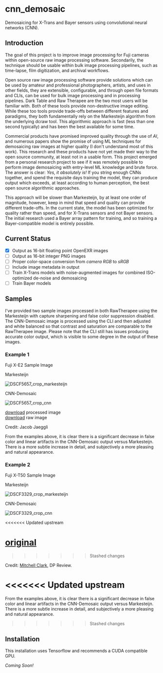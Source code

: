 # cnn_demosaic

Demosaicing for X-Trans and Bayer sensors using convolutional neural networks (CNN).

## Introduction

The goal of this project is to improve image processing for Fuji cameras within open-source raw image processing software. Secondarily, the technique should be usable within bulk image processing pipelines, such as time-lapse, film digitization, and archival workflows.

Open source raw image processing software provide solutions which can be used by amateur and professional photographers, artists, and uses in other fields, they are extensible, configurable, and through open file formats and CLIs, can be used for bulk image processing and in processing pipelines. Dark Table and Raw Therapee are the two most users will be familiar with. Both of these tools provide non-destructive image editing. While these too tools provide trade-offs between different features and paradigms, they both fundamentally rely on the Markesteijn algorithm from the underlying dcraw tool. This algorithmic approach is fast (less than one second typically) and has been the best available for some time.

Commercial products have promised improved quality through the use of *AI*, and numerous papers show the promise of using ML techniques for demosaicing raw images at higher quality (I don't understand most of this work). This research and these products have not yet made their way to the open source community, at least not in a usable form. This project emerged from a personal research project to see if it was remotely possible to perform image demosaicing with entry-level ML knowledge and brute force. The answer is clear: *Yes, it absolutely is!* If you string enough CNNs together, and spend the requisite days training the model, they can produce output which exceeds, at least according to human perception, the best open source algorithmic approaches.

This approach will be slower than Markesteijn, by at least one order of magnitude, however, keep in mind that speed and quality can provide different trade-offs. In the current state, the model has been optimized for quality rather than speed, and for X-Trans sensors and not Bayer sensors. The initial research used a Bayer array pattern for training, and so training a Bayer-compatible model is entirely possible.

## Current Status

- [x] Output as 16-bit floating point OpenEXR images
- [ ] Output as 16-bit integer PNG images
- [ ] Proper color-space conversion from *camera RGB* to *sRGB*
- [ ] Include image metadata in output
- [ ] Train X-Trans models with noise-augmented images for combined ISO-optimized de-noise and demosaicing
- [ ] Train Bayer models

## Samples

I've provided two sample images processed in both RawTherapee using the Markesteijn with capture sharpening and false color suppression disabled. The CNN-Demosaic image is processed using the CLI and then adjusted and white balanced so that contrast and saturation are comparable to the RawTherapee image. Please note that the CLI still has issues producing accurate color output, which is visible to some degree in the output of these images.

### Example 1

Fuji X-E2 Sample Image

Markesteijn

![DSCF5657_crop_markesteijn](./assets/DSCF5657_crop_markesteijn.png)

CNN-Demosaic

![DSCF5657_crop_cnn](./assets/DSCF5657_crop_cnn.png)

[download](https://github.com/jjaeggli/cnn_demosaic/raw/refs/heads/main/assets/DSCF5657.exr) processed image  
[download](https://github.com/jjaeggli/cnn_demosaic/raw/refs/heads/main/assets/DSCF5657.raf) raw image

Credit: Jacob Jaeggli

From the examples above, it is clear there is a significant decrease in false color and linear artifacts in the CNN-Demosaic output versus Markesteijn. There is a more subtle increase in detail, and subjectively a more pleasing and natural appearance. 

### Example 2

Fuji X-T50 Sample Image

Markesteijn

![DSCF3329_crop_markesteijn](./assets/DSCF3329_crop_markesteijn.png)

CNN-Demosaic

![DSCF3329_crop_cnn](./assets/DSCF3329_crop_cnn.png)

<<<<<<< Updated upstream
<!-- [download] processed image  -->
[original](https://www.dpreview.com/sample-galleries/1737607092/fujifilm-x-t50-sample-gallery/8125134799)
=======
<!-- [download](./assets/DSCF5657.exr) processed image
[download](./assets/DSCF5657.RAF) original -->
>>>>>>> Stashed changes

Credit: [Mitchell Clark](https://www.dpreview.com/about/staff/mitchell.clark), DP Review.

<<<<<<< Updated upstream
=======
From the examples above, it is clear there is a significant decrease in false color and linear artifacts in the CNN-Demosaic output versus Markesteijn. There is a more subtle increase in detail, and subjectively a more pleasing and natural appearance.
>>>>>>> Stashed changes

## Installation

This installation uses Tensorflow and recommends a CUDA compatible GPU.

*Coming Soon!*
